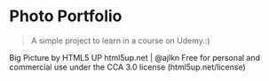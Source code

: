 # Photo Portfolio

>A simple project to learn in a course on Udemy.:)

Big Picture by HTML5 UP
html5up.net | @ajlkn
Free for personal and commercial use under the CCA 3.0 license (html5up.net/license)



				
